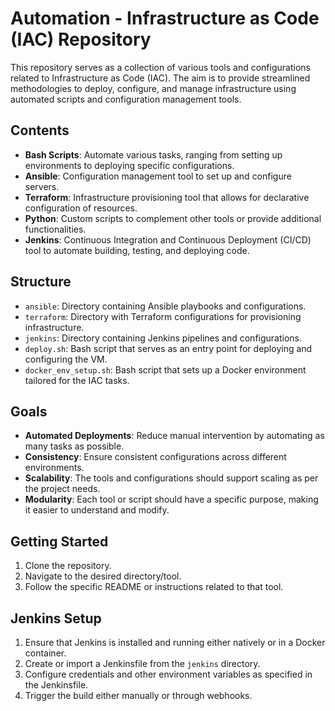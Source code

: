 # Automation - Infrastructure as Code (IAC) Repository

This repository serves as a collection of various tools and configurations related to Infrastructure as Code (IAC). The aim is to provide streamlined methodologies to deploy, configure, and manage infrastructure using automated scripts and configuration management tools.

## Contents

- **Bash Scripts**: Automate various tasks, ranging from setting up environments to deploying specific configurations.
- **Ansible**: Configuration management tool to set up and configure servers.
- **Terraform**: Infrastructure provisioning tool that allows for declarative configuration of resources.
- **Python**: Custom scripts to complement other tools or provide additional functionalities.
- **Jenkins**: Continuous Integration and Continuous Deployment (CI/CD) tool to automate building, testing, and deploying code.

## Structure

- `ansible`: Directory containing Ansible playbooks and configurations.
- `terraform`: Directory with Terraform configurations for provisioning infrastructure.
- `jenkins`: Directory containing Jenkins pipelines and configurations.
- `deploy.sh`: Bash script that serves as an entry point for deploying and configuring the VM.
- `docker_env_setup.sh`: Bash script that sets up a Docker environment tailored for the IAC tasks.

## Goals

- **Automated Deployments**: Reduce manual intervention by automating as many tasks as possible.
- **Consistency**: Ensure consistent configurations across different environments.
- **Scalability**: The tools and configurations should support scaling as per the project needs.
- **Modularity**: Each tool or script should have a specific purpose, making it easier to understand and modify.

## Getting Started

1.  Clone the repository.
2.  Navigate to the desired directory/tool.
3.  Follow the specific README or instructions related to that tool.

## Jenkins Setup

1.  Ensure that Jenkins is installed and running either natively or in a Docker container.
2.  Create or import a Jenkinsfile from the `jenkins` directory.
3.  Configure credentials and other environment variables as specified in the Jenkinsfile.
4.  Trigger the build either manually or through webhooks.

